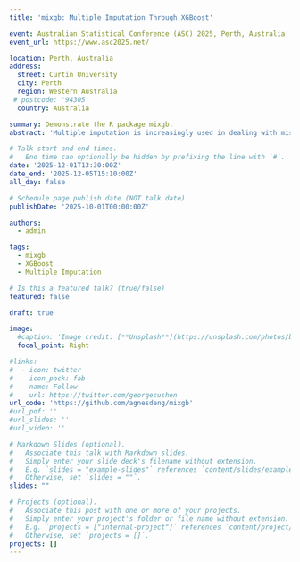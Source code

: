 ```yaml
---
title: 'mixgb: Multiple Imputation Through XGBoost'

event: Australian Statistical Conference (ASC) 2025, Perth, Australia
event_url: https://www.asc2025.net/

location: Perth, Australia
address:
  street: Curtin University
  city: Perth
  region: Western Australia
 # postcode: '94305'
  country: Australia

summary: Demonstrate the R package mixgb.
abstract: 'Multiple imputation is increasingly used in dealing with missing data. While some conventional multiple imputation approaches are well studied and have shown empirical validity, they entail limitations in processing large datasets with complex data structure. In this talk, we will introduce our R package mixgb​, which implements a scalable multiple imputation framework based on XGBoost, bootstrapping, and predictive mean matching. We will also demonstrate some visual diagnostic functions for inspecting multiply imputed values for incomplete variables.'

# Talk start and end times.
#   End time can optionally be hidden by prefixing the line with `#`.
date: '2025-12-01T13:30:00Z'
date_end: '2025-12-05T15:10:00Z'
all_day: false

# Schedule page publish date (NOT talk date).
publishDate: '2025-10-01T00:00:00Z'

authors:
  - admin

tags:
  - mixgb
  - XGBoost
  - Multiple Imputation

# Is this a featured talk? (true/false)
featured: false

draft: true

image:
  #caption: 'Image credit: [**Unsplash**](https://unsplash.com/photos/bzdhc5b3Bxs)'
  focal_point: Right

#links:
#  - icon: twitter
#    icon_pack: fab
#    name: Follow
#    url: https://twitter.com/georgecushen
url_code: 'https://github.com/agnesdeng/mixgb'
#url_pdf: ''
#url_slides: ''
#url_video: ''

# Markdown Slides (optional).
#   Associate this talk with Markdown slides.
#   Simply enter your slide deck's filename without extension.
#   E.g. `slides = "example-slides"` references `content/slides/example-slides.md`.
#   Otherwise, set `slides = ""`.
slides: ""

# Projects (optional).
#   Associate this post with one or more of your projects.
#   Simply enter your project's folder or file name without extension.
#   E.g. `projects = ["internal-project"]` references `content/project/deep-learning/index.md`.
#   Otherwise, set `projects = []`.
projects: []
---
```



